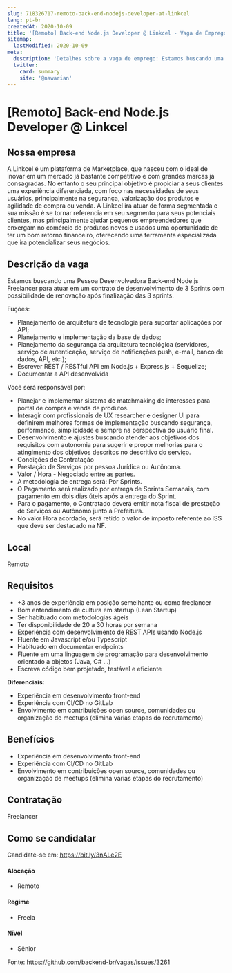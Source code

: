 ```yaml
---
slug: 718326717-remoto-back-end-nodejs-developer-at-linkcel
lang: pt-br
createdAt: 2020-10-09
title: '[Remoto] Back-end Node.js Developer @ Linkcel - Vaga de Emprego'
sitemap:
  lastModified: 2020-10-09
meta:
  description: 'Detalhes sobre a vaga de emprego: Estamos buscando uma Pessoa Desenvolvedora Back-end Node.js Freelancer para atuar em um contrato de desenvolvimento de 3 Sprints com possibilidade de renovação após finalização das 3 sprints. Fuções: - Planejamento de arquitetura de tecnologia para suportar aplicações por API; - Planejamento e implementação da base de dados; - Planejamento da segurança da arquitetura tecnológica (servidores, serviço de autenticação, serviço de notificações push, e-mail, banco de dados, API, etc.); - Escrever REST / RESTful API em Node.js + Express.js + Sequelize; - Documentar a API desenvolvida Você será responsável por: - Planejar e implementar sistema de matchmaking de interesses para portal de compra e venda de produtos. - Interagir com profissionais de UX researcher e designer UI para definirem melhores formas de implementação buscando segurança, performance, simplicidade e sempre na perspectiva do usuário final. - Desenvolvimento e ajustes buscando atender aos objetivos dos requisitos com autonomia para sugerir e propor melhorias para o atingimento dos objetivos descritos no descritivo do serviço. - Condições de Contratação - Prestação de Serviços por pessoa Jurídica ou Autônoma. - Valor / Hora - Negociado entre as partes. - A metodologia de entrega será: Por Sprints. - O Pagamento será realizado por entrega de Sprints Semanais, com pagamento em dois dias úteis após a entrega do Sprint. - Para o pagamento, o Contratado deverá emitir nota fiscal de prestação de Serviços ou Autônomo junto a Prefeitura. - No valor Hora acordado, será retido o valor de imposto referente ao ISS que deve ser destacado na NF.'
  twitter:
    card: summary
    site: '@nawarian'
---
```


# [Remoto] Back-end Node.js Developer @ Linkcel

## Nossa empresa

A Linkcel é um plataforma de Marketplace, que nasceu com o ideal de inovar em um mercado já bastante competitivo e com grandes marcas já consagradas. No entanto o seu principal objetivo é propiciar a seus clientes uma experiência diferenciada, com foco nas necessidades de seus usuários, principalmente na segurança, valorização dos produtos e agilidade de compra ou venda. A Linkcel irá atuar de forma segmentada e sua missão é se tornar referencia em seu segmento para seus potenciais clientes, mas principalmente ajudar pequenos empreendedores que enxergam no comércio de produtos novos e usados uma oportunidade de ter um bom retorno financeiro, oferecendo uma ferramenta especializada que ira potencializar seus negócios.

## Descrição da vaga

Estamos buscando uma Pessoa Desenvolvedora Back-end Node.js Freelancer para atuar em um contrato de desenvolvimento de 3 Sprints com possibilidade de renovação após finalização das 3 sprints.

Fuções: 
- Planejamento de arquitetura de tecnologia para suportar aplicações por API;
- Planejamento e implementação da base de dados;
- Planejamento da segurança da arquitetura tecnológica (servidores, serviço de autenticação, serviço de notificações push, e-mail, banco de dados, API, etc.);
- Escrever REST / RESTful API em Node.js + Express.js + Sequelize;
- Documentar a API desenvolvida

Você será responsável por:
- Planejar e implementar sistema de matchmaking de interesses para portal de compra e venda de
produtos.
- Interagir com profissionais de UX researcher e designer UI para definirem melhores formas de implementação buscando segurança, performance, simplicidade e sempre na perspectiva do usuário final.
- Desenvolvimento e ajustes buscando atender aos objetivos dos requisitos com autonomia para sugerir e propor melhorias para o atingimento dos objetivos descritos no descritivo do serviço.
- Condições de Contratação
- Prestação de Serviços por pessoa Jurídica ou Autônoma.
- Valor / Hora - Negociado entre as partes.
- A metodologia de entrega será: Por Sprints.
- O Pagamento será realizado por entrega de Sprints Semanais, com pagamento em dois dias úteis após a entrega do Sprint.
- Para o pagamento, o Contratado deverá emitir nota fiscal de prestação de Serviços ou Autônomo junto a Prefeitura.
- No valor Hora acordado, será retido o valor de imposto referente ao ISS que deve ser destacado na NF. 

## Local

Remoto

## Requisitos

- +3 anos de experiência em posição semelhante ou como freelancer
- Bom entendimento de cultura em startup (Lean Startup)
- Ser habituado com metodologias ágeis
- Ter disponibilidade de 20 a 30 horas por semana
- Experiência com desenvolvimento de REST APIs usando Node.js
- Fluente em Javascript e/ou Typescript
- Habituado em documentar endpoints
- Fluente em uma linguagem de programação para desenvolvimento orientado a objetos (Java, C# ...)
- Escreva código bem projetado, testável e eficiente

**Diferenciais:**
- Experiência em desenvolvimento front-end
- Experiência com CI/CD no GitLab
- Envolvimento em contribuições open source, comunidades ou organização de meetups (elimina várias etapas do recrutamento)

## Benefícios

- Experiência em desenvolvimento front-end
- Experiência com CI/CD no GitLab
- Envolvimento em contribuições open source, comunidades ou organização de meetups (elimina várias etapas do recrutamento)

## Contratação

Freelancer

## Como se candidatar

Candidate-se em: https://bit.ly/3nALe2E

#### Alocação
- Remoto

#### Regime
- Freela

#### Nível
- Sênior

Fonte: https://github.com/backend-br/vagas/issues/3261